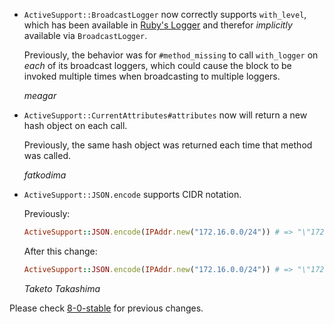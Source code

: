 *   `ActiveSupport::BroadcastLogger` now correctly supports `with_level`, which
    has been available in
    [Ruby's Logger](https://docs.ruby-lang.org/en/3.3/Logger.html#method-i-with_level)
    and therefor _implicitly_ available via `BroadcastLogger`.

    Previously, the behavior was for `#method_missing` to call `with_logger` on
    _each_ of its broadcast loggers, which could cause the block to be invoked
    multiple times when broadcasting to multiple loggers.

    *meagar*

*   `ActiveSupport::CurrentAttributes#attributes` now will return a new hash object on each call.

    Previously, the same hash object was returned each time that method was called.

    *fatkodima*

*   `ActiveSupport::JSON.encode` supports CIDR notation.

    Previously:

    ```ruby
    ActiveSupport::JSON.encode(IPAddr.new("172.16.0.0/24")) # => "\"172.16.0.0\""
    ```

    After this change:

    ```ruby
    ActiveSupport::JSON.encode(IPAddr.new("172.16.0.0/24")) # => "\"172.16.0.0/24\""
    ```

    *Taketo Takashima*

Please check [8-0-stable](https://github.com/rails/rails/blob/8-0-stable/activesupport/CHANGELOG.md) for previous changes.
